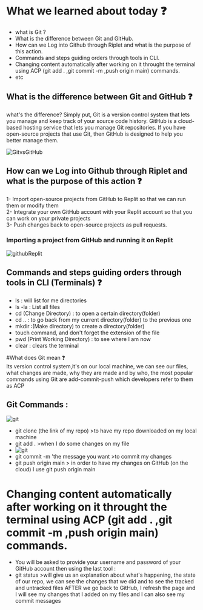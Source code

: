 # What we learned about today :question:
+ what is Git ?  
+ What is the difference between Git and GitHub.  
+ How can we Log into Github through Riplet and what is the purpose of this action.   
+ Commands and steps guiding orders through tools in CLI.  
+ Changing content automatically after working on it throught the terminal using ACP (git add . ,git commit -m ,push origin main) commands.  
+ etc  
## What is the difference between Git and GitHub :question:
what's the difference? Simply put, Git is a version control system that lets you manage and keep track of your source code history. GitHub is a cloud-based hosting service that lets you manage Git repositories. If you have open-source projects that use Git, then GitHub is designed to help you better manage them.  

![GitvsGitHub](https://blog.devmountain.com/hs-fs/hubfs/Imported_Blog_Media/Gitvs_Github-1a-1.jpg?width=600&name=Gitvs_Github-1a-1.jpg)  

## How can we Log into Github through Riplet and what is the purpose of this action :question:
1- Import open-source projects from GitHub to Replit so that we can run them or modify them  
2- Integrate your own GitHub account with your Replit account so that you can work on your private projects  
3- Push changes back to open-source projects as pull requests.  

### Importing a project from GitHub and running it on Replit  
![githubReplit](https://docs.replit.com/images/tutorials/06-github/06-01-github-import.png)  

## Commands and steps guiding orders through tools in CLI (Terminals) :question:  
+ ls : will list for me directories  
+ ls -la : List all files  
+ cd (Change Directory) : to open a certain directory(folder)  
+ cd ..  : to go back from my current directory(folder) to the previous one  
+ mkdir :(Make directory) to create a directory(folder)  
+ touch command, and don't forget the extension of the file  
+ pwd (Print Working Directory) : to see where I am now  
+ clear : clears the terminal  

#What does Git mean :question:  
Its version control system,it's on our local machine, we can see our files, what changes are made, why they are made and by who, the most popular commands using Git are add-commit-push which developers refer to them as ACP  

## Git Commands :  
![git](http://d1jnx9ba8s6j9r.cloudfront.net/blog/wp-content/uploads/2018/07/git-commands2.png) 
+ git clone (the link of my repo)    >to have my repo downloaded on my local machine  
+ git add .                           >when I do some changes on my file  
+ ![git](https://www.edureka.co/blog/wp-content/uploads/2016/11/Git-Architechture-Git-Tutorial-Edureka-2.png)  
+ git commit -m 'the message you want >to commit my changes
+ git push origin main                > in order to have my changes on GitHub (on the cloud) I use git push origin main

# Changing content automatically after working on it throught the terminal using ACP (git add . ,git commit -m ,push origin main) commands. 

+ You will be asked to provide your username and password of your GitHub account then using the last tool :  
+ git status                          >will give us an explanation about what's happening, the state of our repo, we can see the changes that we did and to see the tracked and untracked files AFTER we go back to GitHub, I refresh the page and I will see my changes that I added on my files and I can also see my commit messages  


